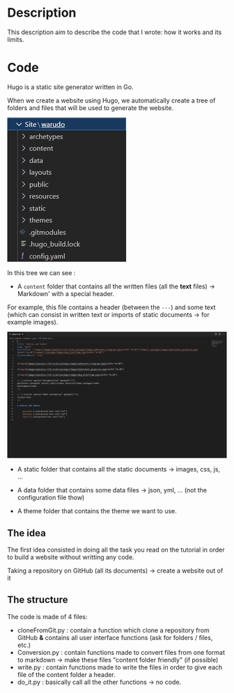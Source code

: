 # Description

This description aim to describe the code that I wrote: how it works and its limits.

# Code

Hugo is a static site generator written in Go.

When we create a website using Hugo, we automatically create a tree of folders and files that will be used to generate the website.

![tree](./hugo_folder.png)

In this tree we can see : 

- A `content` folder that contains all the written files (all the **text** files) -> Markdown' with a special header.

For example, this file contains a header (between the `---`) and some text (which can consist in written text or imports of static documents -> for example images).

![index.md](./md1.png)

- A static folder that contains all the static documents -> images, css, js, ...

- A data folder that contains some data files -> json, yml, ... (not the configuration file thow)

- A theme folder that contains the theme we want to use.

## The idea

The first idea consisted in doing all the task you read on the tutorial in order to build a website without writting any code.

Taking a repository on GitHub (all its documents) -> create a website out of it 

## The structure

The code is made of 4 files:

- cloneFromGit.py : contain a function which clone a repository from GitHub **&** contains all user interface functions (ask for folders / files, etc.)
- Conversion.py : contain functions made to convert files from one format to markdown -> make these files "content folder friendly" (if possible)
- write.py : contain functions made to write the files in order to give each file of the content folder a header.
- do_it.py : basically call all the other functions -> no code.


